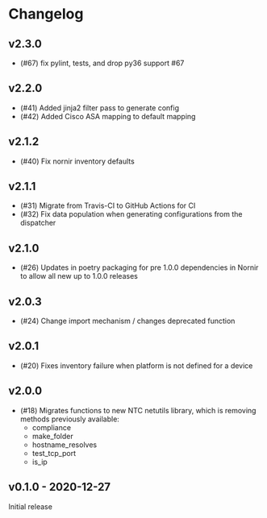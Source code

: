 # Changelog

## v2.3.0

- (#67) fix pylint, tests, and drop py36 support #67

## v2.2.0

- (#41) Added jinja2 filter pass to generate config
- (#42) Added Cisco ASA mapping to default mapping

## v2.1.2

- (#40) Fix nornir inventory defaults

## v2.1.1

- (#31) Migrate from Travis-CI to GitHub Actions for CI
- (#32) Fix data population when generating configurations from the dispatcher

## v2.1.0

- (#26) Updates in poetry packaging for pre 1.0.0 dependencies in Nornir to allow all new up to 1.0.0 releases

## v2.0.3

- (#24) Change import mechanism / changes deprecated function

## v2.0.1

- (#20) Fixes inventory failure when platform is not defined for a device
## v2.0.0

- (#18) Migrates functions to new NTC netutils library, which is removing methods previously available:
  - compliance
  - make_folder
  - hostname_resolves
  - test_tcp_port
  - is_ip

## v0.1.0 - 2020-12-27

Initial release
